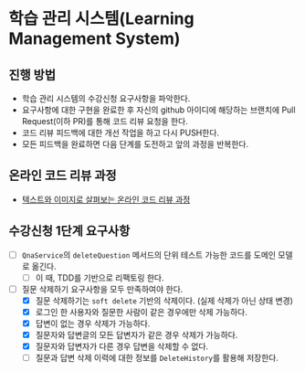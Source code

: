 # 학습 관리 시스템(Learning Management System)
## 진행 방법
* 학습 관리 시스템의 수강신청 요구사항을 파악한다.
* 요구사항에 대한 구현을 완료한 후 자신의 github 아이디에 해당하는 브랜치에 Pull Request(이하 PR)를 통해 코드 리뷰 요청을 한다.
* 코드 리뷰 피드백에 대한 개선 작업을 하고 다시 PUSH한다.
* 모든 피드백을 완료하면 다음 단계를 도전하고 앞의 과정을 반복한다.

## 온라인 코드 리뷰 과정
* [텍스트와 이미지로 살펴보는 온라인 코드 리뷰 과정](https://github.com/next-step/nextstep-docs/tree/master/codereview)

## 수강신청 1단계 요구사항
- [ ] `QnaService`의 `deleteQuestion` 메서드의 단위 테스트 가능한 코드를 도메인 모델로 옮긴다.
    - [ ] 이 때, TDD를 기반으로 리팩토링 한다.
- [ ] 질문 삭제하기 요구사항을 모두 만족하여야 한다.
    - [x] 질문 삭제하기는 `soft delete` 기반의 삭제이다. (실제 삭제가 아닌 상태 변경)
    - [x] 로그인 한 사용자와 질문한 사람이 같은 경우에만 삭제 가능하다.
    - [x] 답변이 없는 경우 삭제가 가능하다.
    - [x] 질문자와 답변글의 모든 답변자가 같은 경우 삭제가 가능하다.
    - [x] 질문자와 답변자가 다른 경우 답변을 삭제할 수 없다.
    - [ ] 질문과 답변 삭제 이력에 대한 정보를 `DeleteHistory`를 활용해 저장한다.